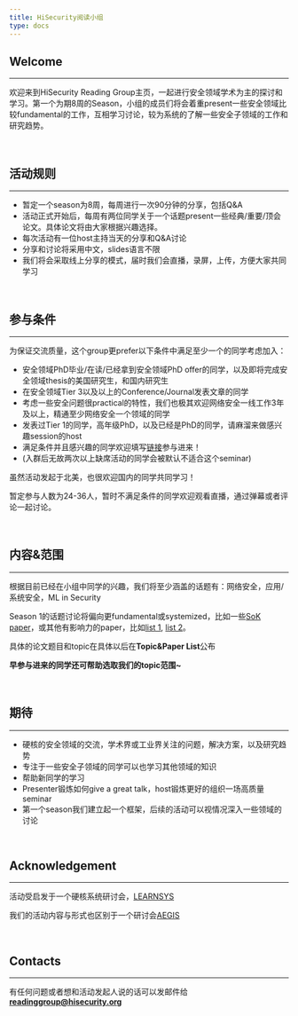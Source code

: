 ```yaml
---
title: HiSecurity阅读小组
type: docs
---
```


## Welcome
---
欢迎来到HiSecurity Reading Group主页，一起进行安全领域学术为主的探讨和学习。第一个为期8周的Season，小组的成员们将会着重present一些安全领域比较fundamental的工作，互相学习讨论，较为系统的了解一些安全子领域的工作和研究趋势。

&nbsp;

## 活动规则
---
* 暂定一个season为8周，每周进行一次90分钟的分享，包括Q&A
* 活动正式开始后，每周有两位同学关于一个话题present一些经典/重要/顶会论文。具体论文将由大家根据兴趣选择。
* 每次活动有一位host主持当天的分享和Q&A讨论
* 分享和讨论将采用中文，slides语言不限
* 我们将会采取线上分享的模式，届时我们会直播，录屏，上传，方便大家共同学习

&nbsp;

## 参与条件
---

为保证交流质量，这个group更prefer以下条件中满足至少一个的同学考虑加入：
* 安全领域PhD毕业/在读/已经拿到安全领域PhD offer的同学，以及即将完成安全领域thesis的美国研究生，和国内研究生
* 在安全领域Tier 3以及以上的Conference/Journal发表文章的同学
* 考虑一些安全问题很practical的特性，我们也极其欢迎网络安全一线工作3年及以上，精通至少网络安全一个领域的同学
* 发表过Tier 1的同学，高年级PhD，以及已经是PhD的同学，请麻溜来做感兴趣session的host
* 满足条件并且感兴趣的同学欢迎填写[链接](https://wj.qq.com/s2/9165586/91aa)参与进来！
* (入群后无故两次以上缺席活动的同学会被默认不适合这个seminar)

虽然活动发起于北美，也很欢迎国内的同学共同学习！

暂定参与人数为24-36人，暂时不满足条件的同学欢迎观看直播，通过弹幕或者评论一起讨论。

&nbsp;

## 内容&范围
---

根据目前已经在小组中同学的兴趣，我们将至少涵盖的话题有：网络安全，应用/系统安全，ML in Security

Season 1的话题讨论将偏向更fundamental或systemized，比如一些[SoK paper](https://oaklandsok.github.io/)，或其他有影响力的paper，比如[list 1](https://www.sec.cs.tu-bs.de/~konrieck/topnotch/sec_top100.html), [list 2](https://www.sec.cs.tu-bs.de/~konrieck/topnotch/sec_ntop100.html)。

具体的论文题目和topic在具体以后在**Topic&Paper List**公布

**早参与进来的同学还可帮助选取我们的topic范围~**

&nbsp;

## 期待
---

* 硬核的安全领域的交流，学术界或工业界关注的问题，解决方案，以及研究趋势
* 专注于一些安全子领域的同学可以也学习其他领域的知识
* 帮助新同学的学习
* Presenter锻炼如何give a great talk，host锻炼更好的组织一场高质量seminar
* 第一个season我们建立起一个框架，后续的活动可以视情况深入一些领域的讨论

&nbsp;

## Acknowledgement
---

活动受启发于一个硬核系统研讨会，[LEARNSYS](https://learn-sys.github.io/cn/reading/)

我们的活动内容与形式也区别于一个研讨会[AEGIS](https://aegis-readers.github.io/)

&nbsp;

## Contacts
---

有任何问题或者想和活动发起人说的话可以发邮件给**readinggroup@hisecurity.org**